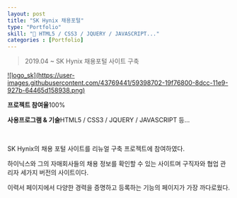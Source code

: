 ```yaml
---
layout: post
title: "SK Hynix 채용포털"
type: "Portfolio"
skill: "👊 HTML5 / CSS3 / JQUERY / JAVASCRIPT..."
categories : [Portfolio]
---
```

> 2019.04 ~ SK Hynix 채용포털 사이트 구축 

<a class="img_company" href="https://recruit.skhynix.com/servlet/mnus_main.view" title="SK하이닉스 바로가기">
![logo_sk](https://user-images.githubusercontent.com/43769441/59398702-19f76800-8dcc-11e9-927b-64465d158938.png)
</a>

<p class="no-bottom"><strong>프로젝트 참여율</strong>100%</p>
<p class="no-bottom"><strong>사용프로그램 & 기술</strong>HTML5 / CSS3 / JQUERY / JAVASCRIPT 등...</p>
<br>
<p>SK Hynix의 채용 포털 사이트를 리뉴얼 구축 프로젝트에 참여하였다.</p>
<p>하이닉스와 그의 자매회사들의 채용 정보를 확인할 수 있는 사이트며 구직자와 협업 관리자 세가지 버전의 사이트이다.</p>
<p>이력서 페이지에서 다양한 경력을 증명하고 등록하는 기능의 페이지가 가장 까다로웠다.</p>








